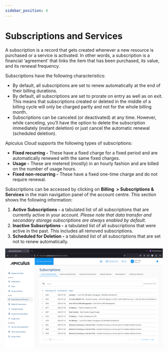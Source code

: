 ```yaml
---
sidebar_position: 4
---
```

# Subscriptions and Services

A subscription is a record that gets created whenever a new resource is purchased or a service is activated. In other words, a subscription is a financial ‘agreement’ that links the item that has been purchased, its value, and its renewal frequency.

Subscriptions have the following characteristics:

- By default, all subscriptions are set to renew automatically at the end of their billing durations.
- By default, all subscriptions are set to prorate on entry as well as on exit. This means that subscriptions created or deleted in the middle of a billing cycle will only be charged partly and not for the whole billing month.
- Subscriptions can be canceled (or deactivated) at any time. However, while canceling, you’ll have the option to delete the subscription immediately (instant deletion) or just cancel the automatic renewal (scheduled deletion).

Apiculus Cloud supports the following types of subscriptions:

- **Fixed recurring -** These have a fixed charge for a fixed period and are automatically renewed with the same fixed charges.
- **Usage -** These are metered (mostly) in an hourly fashion and are billed on the number of usage hours.
- **Fixed non-recurring -** These have a fixed one-time charge and do not require renewal.

Subscriptions can be accessed by clicking on **Billing  > Subscriptions & Services** in the main navigation panel of the account centre. This section shows the following information:

1. **Active Subscriptions -** a tabulated list of all subscriptions that are currently active in your account. _Please note that data transfer and secondary storage subscriptions are always enabled by default._
2. **Inactive Subscriptions -** a tabulated list of all subscriptions that were active in the past. This includes all removed subscriptions.
3. **Scheduled for Deletion -** a tabulated list of all subscriptions that are set not to renew automatically.

![Subscriptions and Services](img/SubscriptionsandServices.png)